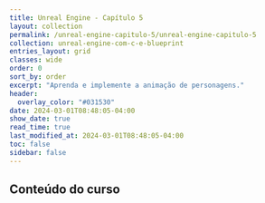 ```yaml
---
title: Unreal Engine - Capítulo 5
layout: collection
permalink: /unreal-engine-capitulo-5/unreal-engine-capitulo-5
collection: unreal-engine-com-c-e-blueprint
entries_layout: grid
classes: wide
order: 0
sort_by: order
excerpt: "Aprenda e implemente a animação de personagens."
header:
  overlay_color: "#031530"
date: 2024-03-01T08:48:05-04:00
show_date: true
read_time: true
last_modified_at: 2024-03-01T08:48:05-04:00
toc: false
sidebar: false
---
```


## Conteúdo do curso
